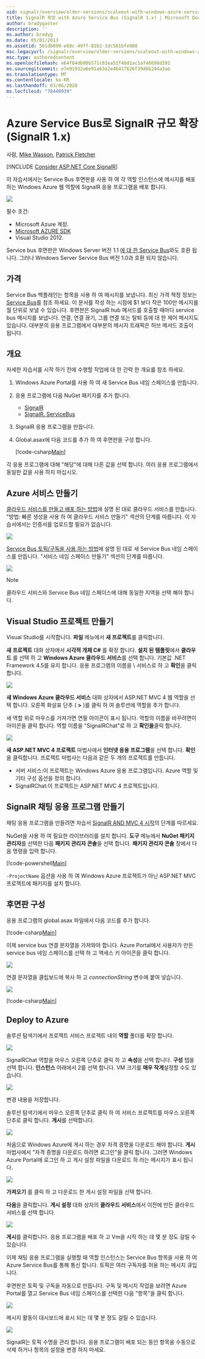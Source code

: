 ```yaml
---
uid: signalr/overview/older-versions/scaleout-with-windows-azure-service-bus
title: SignalR 확장 with Azure Service Bus (SignalR 1.x) | Microsoft Docs
author: bradygaster
description: ''
ms.author: bradyg
ms.date: 05/01/2013
ms.assetid: 501db899-e68c-49ff-81b2-1dc561bfe908
msc.legacyurl: /signalr/overview/older-versions/scaleout-with-windows-azure-service-bus
msc.type: authoredcontent
ms.openlocfilehash: e64f84db00b571c01ea52f48d1ac1af46698d391
ms.sourcegitcommit: e7e91932a6e91a63e2e46417626f39d6b244a3ab
ms.translationtype: MT
ms.contentlocale: ko-KR
ms.lasthandoff: 03/06/2020
ms.locfileid: "78449939"
---
```

# <a name="signalr-scaleout-with-azure-service-bus-signalr-1x"></a>Azure Service Bus로 SignalR 규모 확장(SignalR 1.x)

사람, [Mike Wasson](https://github.com/MikeWasson), [Patrick Fletcher](https://github.com/pfletcher)

[!INCLUDE [Consider ASP.NET Core SignalR](~/includes/signalr/signalr-version-disambiguation.md)]

이 자습서에서는 Service Bus 후면판을 사용 하 여 각 역할 인스턴스에 메시지를 배포 하는 Windows Azure 웹 역할에 SignalR 응용 프로그램을 배포 합니다.

![](scaleout-with-windows-azure-service-bus/_static/image1.png)

필수 조건:

- Microsoft Azure 계정.
- [Microsoft AZURE SDK](https://go.microsoft.com/fwlink/?linkid=254364&amp;clcid=0x409)
- Visual Studio 2012.

Service bus 후면판은 Windows Server 버전 1.1 [에 대 한 Service Bus](https://msdn.microsoft.com/library/windowsazure/dn282144.aspx)와도 호환 됩니다. 그러나 Windows Server Service Bus 버전 1.0과 호환 되지 않습니다.

## <a name="pricing"></a>가격

Service Bus 백플레인는 항목을 사용 하 여 메시지를 보냅니다. 최신 가격 책정 정보는 [Service Bus](https://azure.microsoft.com/pricing/details/service-bus/)를 참조 하세요. 이 문서를 작성 하는 시점에 $1 보다 작은 100만 메시지를 월 단위로 보낼 수 있습니다. 후면판은 SignalR hub 메서드를 호출할 때마다 service bus 메시지를 보냅니다. 연결, 연결 끊기, 그룹 연결 또는 탈퇴 등에 대 한 제어 메시지도 있습니다. 대부분의 응용 프로그램에서 대부분의 메시지 트래픽은 허브 메서드 호출이 됩니다.

## <a name="overview"></a>개요

자세한 자습서를 시작 하기 전에 수행할 작업에 대 한 간략 한 개요를 참조 하세요.

1. Windows Azure Portal를 사용 하 여 새 Service Bus 네임 스페이스를 만듭니다.
2. 응용 프로그램에 다음 NuGet 패키지를 추가 합니다. 

    - [SignalR](http://nuget.org/packages/Microsoft.AspNet.SignalR)
    - [SignalR. ServiceBus](http://www.nuget.org/packages/SignalR.WindowsAzureServiceBus)
3. SignalR 응용 프로그램을 만듭니다.
4. Global.asax에 다음 코드를 추가 하 여 후면판을 구성 합니다. 

    [!code-csharp[Main](scaleout-with-windows-azure-service-bus/samples/sample1.cs)]

각 응용 프로그램에 대해 "해당"에 대해 다른 값을 선택 합니다. 여러 응용 프로그램에서 동일한 값을 사용 하지 마십시오.

## <a name="create-the-azure-services"></a>Azure 서비스 만들기

[클라우드 서비스를 만들고 배포 하는 방법](https://docs.microsoft.com/azure/cloud-services/cloud-services-how-to-create-deploy)에 설명 된 대로 클라우드 서비스를 만듭니다. "방법: 빠른 생성을 사용 하 여 클라우드 서비스 만들기" 섹션의 단계를 따릅니다. 이 자습서에서는 인증서를 업로드할 필요가 없습니다.

![](scaleout-with-windows-azure-service-bus/_static/image2.png)

[Service Bus 토픽/구독을 사용 하는 방법](https://docs.microsoft.com/azure/service-bus-messaging/service-bus-dotnet-how-to-use-topics-subscriptions)에 설명 된 대로 새 Service Bus 네임 스페이스를 만듭니다. "서비스 네임 스페이스 만들기" 섹션의 단계를 따릅니다.

![](scaleout-with-windows-azure-service-bus/_static/image3.png)

> [!NOTE]
> 클라우드 서비스와 Service Bus 네임 스페이스에 대해 동일한 지역을 선택 해야 합니다.

## <a name="create-the-visual-studio-project"></a>Visual Studio 프로젝트 만들기

Visual Studio를 시작합니다. **파일** 메뉴에서 **새 프로젝트**를 클릭합니다.

**새 프로젝트** 대화 상자에서 **시각적 개체 C#** 를 확장 합니다. **설치 된 템플릿**에서 **클라우드** 를 선택 하 고 **Windows Azure 클라우드 서비스**를 선택 합니다. 기본값 .NET Framework 4.5를 유지 합니다. 응용 프로그램의 이름을 \ 서비스로 하 고 **확인**을 클릭 합니다.

![](scaleout-with-windows-azure-service-bus/_static/image4.png)

**새 Windows Azure 클라우드 서비스** 대화 상자에서 ASP.NET MVC 4 웹 역할을 선택 합니다. 오른쪽 화살표 단추 ( **&gt;** )를 클릭 하 여 솔루션에 역할을 추가 합니다.

새 역할 위로 마우스를 가져가면 연필 아이콘이 표시 됩니다. 역할의 이름을 바꾸려면이 아이콘을 클릭 합니다. 역할 이름을 "SignalRChat"로 하 고 **확인을**클릭 합니다.

![](scaleout-with-windows-azure-service-bus/_static/image5.png)

**새 ASP.NET MVC 4 프로젝트** 마법사에서 **인터넷 응용 프로그램**을 선택 합니다. **확인**을 클릭합니다. 프로젝트 마법사는 다음과 같은 두 개의 프로젝트를 만듭니다.

- 서버 서비스:이 프로젝트는 Windows Azure 응용 프로그램입니다. Azure 역할 및 기타 구성 옵션을 정의 합니다.
- SignalRChat:이 프로젝트는 ASP.NET MVC 4 프로젝트입니다.

## <a name="create-the-signalr-chat-application"></a>SignalR 채팅 응용 프로그램 만들기

채팅 응용 프로그램을 만들려면 자습서 [SignalR AND MVC 4 시작](tutorial-getting-started-with-signalr-and-mvc-4.md)의 단계를 따르세요.

NuGet을 사용 하 여 필요한 라이브러리를 설치 합니다. **도구** 메뉴에서 **NuGet 패키지 관리자**를 선택한 다음 **패키지 관리자 콘솔**을 선택 합니다. **패키지 관리자 콘솔** 창에서 다음 명령을 입력 합니다.

[!code-powershell[Main](scaleout-with-windows-azure-service-bus/samples/sample2.ps1)]

`-ProjectName` 옵션을 사용 하 여 Windows Azure 프로젝트가 아닌 ASP.NET MVC 프로젝트에 패키지를 설치 합니다.

## <a name="configure-the-backplane"></a>후면판 구성

응용 프로그램의 global.asax 파일에서 다음 코드를 추가 합니다.

[!code-csharp[Main](scaleout-with-windows-azure-service-bus/samples/sample3.cs)]

이제 service bus 연결 문자열을 가져와야 합니다. Azure Portal에서 사용자가 만든 service bus 네임 스페이스를 선택 하 고 액세스 키 아이콘을 클릭 합니다.

![](scaleout-with-windows-azure-service-bus/_static/image6.png)

연결 문자열을 클립보드에 복사 하 고 *connectionString* 변수에 붙여 넣습니다.

![](scaleout-with-windows-azure-service-bus/_static/image7.png)

[!code-csharp[Main](scaleout-with-windows-azure-service-bus/samples/sample4.cs)]

## <a name="deploy-to-azure"></a>Deploy to Azure

솔루션 탐색기에서 프로젝트 서비스 프로젝트 내의 **역할** 폴더를 확장 합니다.

![](scaleout-with-windows-azure-service-bus/_static/image8.png)

SignalRChat 역할을 마우스 오른쪽 단추로 클릭 하 고 **속성**을 선택 합니다. **구성** 탭을 선택 합니다. **인스턴스** 아래에서 2를 선택 합니다. VM 크기를 **매우 작게**설정할 수도 있습니다.

![](scaleout-with-windows-azure-service-bus/_static/image9.png)

변경 내용을 저장합니다.

솔루션 탐색기에서 마우스 오른쪽 단추로 클릭 하 여 서비스 프로젝트를 마우스 오른쪽 단추로 클릭 합니다. **게시**를 선택합니다.

![](scaleout-with-windows-azure-service-bus/_static/image10.png)

처음으로 Windows Azure에 게시 하는 경우 자격 증명을 다운로드 해야 합니다. **게시** 마법사에서 "자격 증명을 다운로드 하려면 로그인"을 클릭 합니다. 그러면 Windows Azure Portal에 로그인 하 고 게시 설정 파일을 다운로드 하 라는 메시지가 표시 됩니다.

![](scaleout-with-windows-azure-service-bus/_static/image11.png)

**가져오기** 를 클릭 하 고 다운로드 한 게시 설정 파일을 선택 합니다.

**다음**을 클릭합니다. **게시 설정** 대화 상자의 **클라우드 서비스**에서 이전에 만든 클라우드 서비스를 선택 합니다.

![](scaleout-with-windows-azure-service-bus/_static/image12.png)

**게시**를 클릭합니다. 응용 프로그램을 배포 하 고 Vm을 시작 하는 데 몇 분 정도 걸릴 수 있습니다.

이제 채팅 응용 프로그램을 실행할 때 역할 인스턴스는 Service Bus 항목을 사용 하 여 Azure Service Bus를 통해 통신 합니다. 토픽은 여러 구독자를 허용 하는 메시지 큐입니다.

후면판은 토픽 및 구독을 자동으로 만듭니다. 구독 및 메시지 작업을 보려면 Azure Portal를 열고 Service Bus 네임 스페이스를 선택한 다음 "항목"을 클릭 합니다.

![](scaleout-with-windows-azure-service-bus/_static/image13.png)

메시지 활동이 대시보드에 표시 되는 데 몇 분 정도 걸릴 수 있습니다.

![](scaleout-with-windows-azure-service-bus/_static/image14.png)

SignalR는 토픽 수명을 관리 합니다. 응용 프로그램이 배포 되는 동안 항목을 수동으로 삭제 하거나 항목의 설정을 변경 하지 마세요.
